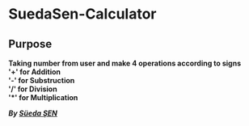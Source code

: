 # SuedaSen-Calculator

## Purpose

**Taking number from user and make 4 operations according to signs** <br/>
**'+' for Addition** <br/>
**'-' for Substruction** <br/>
**'/' for Division** <br/>
**'*' for Multiplication** <br/>

***By [Süeda ŞEN](https://www.linkedin.com/in/süeda-ş-578a63150)*** 
